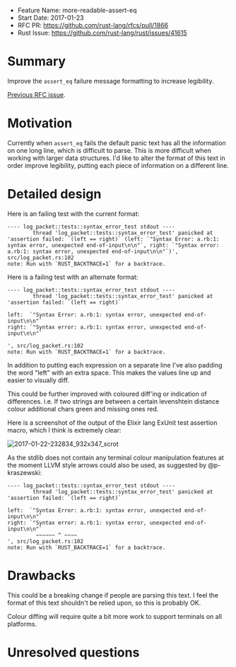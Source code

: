 - Feature Name: more-readable-assert-eq
- Start Date: 2017-01-23
- RFC PR: https://github.com/rust-lang/rfcs/pull/1866
- Rust Issue: https://github.com/rust-lang/rust/issues/41615


# Summary
[summary]: #summary

Improve the `assert_eq` failure message formatting to increase legibility.

[Previous RFC issue](https://github.com/rust-lang/rfcs/issues/1864).


# Motivation
[motivation]: #motivation

Currently when `assert_eq` fails the default panic text has all the
information on one long line, which is difficult to parse. This is more
difficult when working with larger data structures. I'd like to alter the
format of this text in order improve legibility, putting each piece of
information on a different line.


# Detailed design
[design]: #detailed-design

Here is an failing test with the current format:

```
---- log_packet::tests::syntax_error_test stdout ----
        thread 'log_packet::tests::syntax_error_test' panicked at 'assertion failed: `(left == right)` (left: `"Syntax Error: a.rb:1: syntax error, unexpected end-of-input\n\n"`, right: `"Syntax error: a.rb:1: syntax error, unexpected end-of-input\n\n"`)', src/log_packet.rs:102
note: Run with `RUST_BACKTRACE=1` for a backtrace.
```

Here is a failing test with an alternate format:

```
---- log_packet::tests::syntax_error_test stdout ----
        thread 'log_packet::tests::syntax_error_test' panicked at 'assertion failed: `(left == right)`

left:  `"Syntax Error: a.rb:1: syntax error, unexpected end-of-input\n\n"`
right: `"Syntax error: a.rb:1: syntax error, unexpected end-of-input\n\n"`

', src/log_packet.rs:102
note: Run with `RUST_BACKTRACE=1` for a backtrace.
```

In addition to putting each expression on a separate line I've also padding
the word "left" with an extra space. This makes the values line up and easier
to visually diff.

This could be further improved with coloured diff'ing or indication of
differences. i.e. If two strings are between a certain levenshtein distance
colour additional chars green and missing ones red.

Here is a screenshot of the output of the Elixir lang ExUnit test assertion
macro, which I think is extremely clear:

![2017-01-22-232834_932x347_scrot](https://cloud.githubusercontent.com/assets/6134406/22187245/a862ea0a-e0fa-11e6-8861-2a7c08df4332.png)

As the stdlib does not contain any terminal colour manipulation features at
the moment LLVM style arrows could also be used, as suggested by @p-kraszewski:

```
---- log_packet::tests::syntax_error_test stdout ----
        thread 'log_packet::tests::syntax_error_test' panicked at 'assertion failed: `(left == right)`

left:  `"Syntax Error: a.rb:1: syntax error, unexpected end-of-input\n\n"`
right: `"Syntax error: a.rb:1: syntax error, unexpected end-of-input\n\n"`
         ~~~~~~ ^ ~~~~
', src/log_packet.rs:102
note: Run with `RUST_BACKTRACE=1` for a backtrace.
```


# Drawbacks
[drawbacks]: #drawbacks

This could be a breaking change if people are parsing this text. I feel the
format of this text shouldn't be relied upon, so this is probably OK.

Colour diffing will require quite a bit more work to support terminals on all
platforms.


# Unresolved questions
[unresolved]: #unresolved-questions
